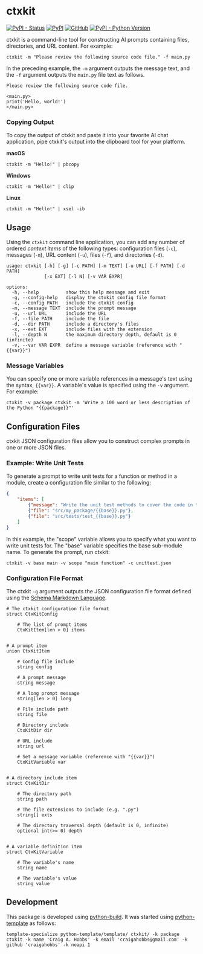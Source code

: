 # ctxkit

[![PyPI - Status](https://img.shields.io/pypi/status/ctxkit)](https://pypi.org/project/ctxkit/)
[![PyPI](https://img.shields.io/pypi/v/ctxkit)](https://pypi.org/project/ctxkit/)
[![GitHub](https://img.shields.io/github/license/craigahobbs/ctxkit)](https://github.com/craigahobbs/ctxkit/blob/main/LICENSE)
[![PyPI - Python Version](https://img.shields.io/pypi/pyversions/ctxkit)](https://pypi.org/project/ctxkit/)

ctxkit is a command-line tool for constructing AI prompts containing files, directories, and URL
content. For example:

```
ctxkit -m "Please review the following source code file." -f main.py
```

In the preceding example, the `-m` argument outputs the message text, and the `-f` argument outputs
the `main.py` file text as follows.

```
Please review the following source code file.

<main.py>
print('Hello, world!')
</main.py>
```


### Copying Output

To copy the output of ctxkit and paste it into your favorite AI chat application, pipe ctxkit's
output into the clipboard tool for your platform.

**macOS**

```
ctxkit -m "Hello!" | pbcopy
```

**Windows**

```
ctxkit -m "Hello!" | clip
```

**Linux**

```
ctxkit -m "Hello!" | xsel -ib
```


## Usage

Using the `ctxkit` command line application, you can add any number of ordered *context items* of
the following types: configuration files (`-c`), messages (`-m`), URL content (`-u`), files (`-f`),
and directories (`-d`).

```
usage: ctxkit [-h] [-g] [-c PATH] [-m TEXT] [-u URL] [-f PATH] [-d PATH]
              [-x EXT] [-l N] [-v VAR EXPR]

options:
  -h, --help          show this help message and exit
  -g, --config-help   display the ctxkit config file format
  -c, --config PATH   include the ctxkit config
  -m, --message TEXT  include the prompt message
  -u, --url URL       include the URL
  -f, --file PATH     include the file
  -d, --dir PATH      include a directory's files
  -x, --ext EXT       include files with the extension
  -l, --depth N       the maximum directory depth, default is 0 (infinite)
  -v, --var VAR EXPR  define a message variable (reference with "{{var}}")
```


### Message Variables

You can specify one or more variable references in a message's text using the syntax, `{{var}}`. A
variable's value is specified using the `-v` argument. For example:

```
ctxkit -v package ctxkit -m 'Write a 100 word or less description of the Python "{{package}}"'
```


## Configuration Files

ctxkit JSON configuration files allow you to construct complex prompts in one or more JSON files.


### Example: Write Unit Tests

To generate a prompt to write unit tests for a function or method in a module, create a
configuration file similar to the following:

```json
{
    "items": [
        {"message": "Write the unit test methods to cover the code in the {{scope}}."},
        {"file": "src/my_package/{{base}}.py"},
        {"file": "src/tests/test_{{base}}.py"}
    ]
}
```

In this example, the "scope" variable allows you to specify what you want to write unit tests for.
The "base" variable specifies the base sub-module name. To generate the prompt, run ctxkit:

```
ctxkit -v base main -v scope "main function" -c unittest.json
```


### Configuration File Format

The ctxkit `-g` argument outputs the JSON configuration file format defined using the
[Schema Markdown Language](https://craigahobbs.github.io/schema-markdown-js/language/).

```
# The ctxkit configuration file format
struct CtxKitConfig

    # The list of prompt items
    CtxKitItem[len > 0] items


# A prompt item
union CtxKitItem

    # Config file include
    string config

    # A prompt message
    string message

    # A long prompt message
    string[len > 0] long

    # File include path
    string file

    # Directory include
    CtxKitDir dir

    # URL include
    string url

    # Set a message variable (reference with "{{var}}")
    CtxKitVariable var


# A directory include item
struct CtxKitDir

    # The directory path
    string path

    # The file extensions to include (e.g. ".py")
    string[] exts

    # The directory traversal depth (default is 0, infinite)
    optional int(>= 0) depth


# A variable definition item
struct CtxKitVariable

    # The variable's name
    string name

    # The variable's value
    string value
```


## Development

This package is developed using [python-build](https://github.com/craigahobbs/python-build#readme).
It was started using [python-template](https://github.com/craigahobbs/python-template#readme) as follows:

~~~
template-specialize python-template/template/ ctxkit/ -k package ctxkit -k name 'Craig A. Hobbs' -k email 'craigahobbs@gmail.com' -k github 'craigahobbs' -k noapi 1
~~~

